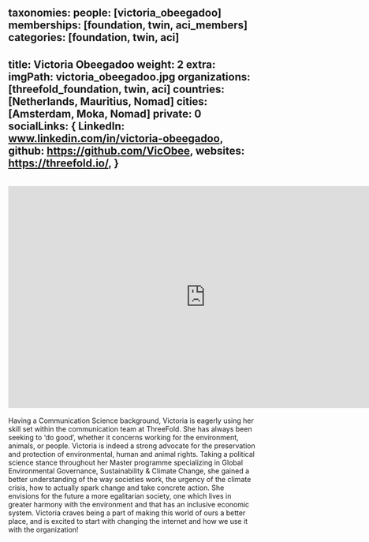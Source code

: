 taxonomies:
    people: [victoria_obeegadoo]
    memberships: [foundation, twin, aci_members]
    categories: [foundation, twin, aci]
---
title: Victoria Obeegadoo
weight: 2
extra:
    imgPath: victoria_obeegadoo.jpg
    organizations: [threefold_foundation, twin, aci]
    countries: [Netherlands, Mauritius, Nomad]
    cities: [Amsterdam, Moka, Nomad]
    private: 0
    socialLinks: {
        LinkedIn: www.linkedin.com/in/victoria-obeegadoo,
        github: https://github.com/VicObee,
        websites: https://threefold.io/,
    }
---

<BR>
<div class="aspect-w-16 aspect-h-9">
<iframe src="https://player.vimeo.com/video/607456068?h=64c911d55f" width="800" height="450" frameborder="0" allow="autoplay; fullscreen" allowfullscreen></iframe>
</div>
<BR>
Having a Communication Science background, Victoria is eagerly using her skill set within the communication team at ThreeFold. She has always been seeking to ‘do good’, whether it concerns working for the environment, animals, or people. Victoria is indeed a strong advocate for the preservation and protection of environmental, human and animal rights. Taking a political science stance throughout her Master programme specializing in Global Environmental Governance, Sustainability & Climate Change, she gained a better understanding of the way societies work, the urgency of the climate crisis, how to actually spark change and take concrete action. She envisions for the future a more egalitarian society, one which lives in greater harmony with the environment and that has an inclusive economic system. Victoria craves being a part of making this world of ours a better place, and is excited to start with changing the internet and how we use it with the organization!
